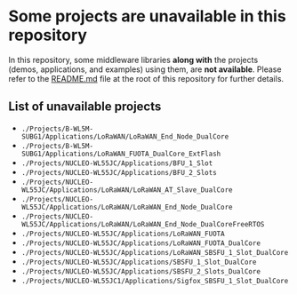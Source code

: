 # Some projects are unavailable in this repository

In this repository, some middleware libraries **along with** the projects (demos, applications, and examples) using them, are **not available**. Please refer to the [README.md](../README.md#some-middleware-libraries-and-projects-are-unavailable-in-this-repository) file at the root of this repository for further details.

## List of unavailable projects

* `./Projects/B-WL5M-SUBG1/Applications/LoRaWAN/LoRaWAN_End_Node_DualCore`
* `./Projects/B-WL5M-SUBG1/Applications/LoRaWAN_FUOTA_DualCore_ExtFlash`
* `./Projects/NUCLEO-WL55JC/Applications/BFU_1_Slot`
* `./Projects/NUCLEO-WL55JC/Applications/BFU_2_Slots`
* `./Projects/NUCLEO-WL55JC/Applications/LoRaWAN/LoRaWAN_AT_Slave_DualCore`
* `./Projects/NUCLEO-WL55JC/Applications/LoRaWAN/LoRaWAN_End_Node_DualCore`
* `./Projects/NUCLEO-WL55JC/Applications/LoRaWAN/LoRaWAN_End_Node_DualCoreFreeRTOS`
* `./Projects/NUCLEO-WL55JC/Applications/LoRaWAN_FUOTA`
* `./Projects/NUCLEO-WL55JC/Applications/LoRaWAN_FUOTA_DualCore`
* `./Projects/NUCLEO-WL55JC/Applications/LoRaWAN_SBSFU_1_Slot_DualCore`
* `./Projects/NUCLEO-WL55JC/Applications/SBSFU_1_Slot_DualCore`
* `./Projects/NUCLEO-WL55JC/Applications/SBSFU_2_Slots_DualCore`
* `./Projects/NUCLEO-WL55JC1/Applications/Sigfox_SBSFU_1_Slot_DualCore`
